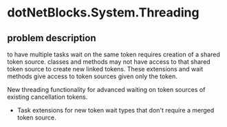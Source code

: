 ﻿# dotNetBlocks.System.Threading

## problem description
to have multiple tasks wait on the same token requires creation of a shared token source. classes and methods may not have access to that shared token source to create new linked tokens. These extensions and wait methods give access to token sources given only the token.

New threading functionality for advanced waiting on token sources of existing cancellation tokens.

* Task extensions for new token wait types that don't require a merged token source.